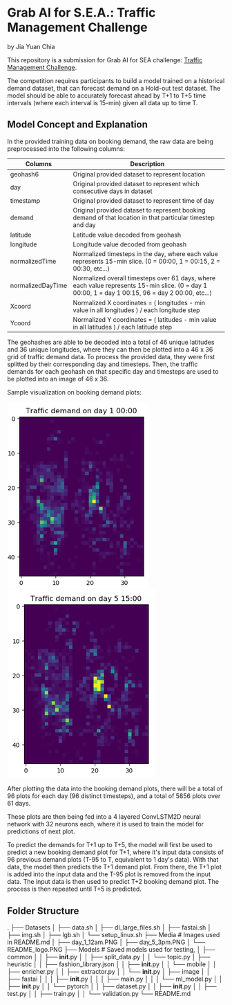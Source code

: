 # Grab AI for S.E.A.: Traffic Management Challenge
by Jia Yuan Chia

This repository is a submission for Grab AI for SEA challenge: [Traffic Management Challenge](https://www.aiforsea.com/traffic-management).

The competition requires participants to build a model trained on a historical demand dataset, that can forecast demand on a Hold-out test dataset. 
The model should be able to accurately forecast ahead by T+1 to T+5 time intervals (where each interval is 15-min) given all data up to time T.

## Model Concept and Explanation
In the provided training data on booking demand, the raw data are being preprocessed into the following columns:

| Columns        | Description           |
| -------------- | --------------------- |
| geohash6       | Original provided dataset to represent location |
| day            | Original provided dataset to represent which consecutive days in dataset      |
| timestamp      | Original provided dataset to represent time of day      |
| demand         | Original provided dataset to represent booking demand of that location in that particular timestep and day |
| latitude       | Latitude value decoded from geohash      |
| longitude      | Longitude value decoded from geohash      |
| normalizedTime | Normalized timesteps in the day, where each value represents 15-min slice. (0 = 00:00, 1 = 00:15, 2 = 00:30, etc...) |
| normalizedDayTime | Normalized overall timesteps over 61 days, where each value represents 15-min slice. (0 = day 1 00:00, 1 = day 1 00:15, 96 = day 2 00:00, etc...) |
| Xcoord | Normalized X coordinates = ( longitudes - min value in all longitudes ) / each longitude step |
| Ycoord | Normalized Y coordinates = ( latitudes - min value in all latitudes ) / each latitude step |

The geohashes are able to be decoded into a total of 46 unique latitudes and 36 unique longitudes, where they can then be plotted into a 46 x 36 grid of traffic demand data.
To process the provided data, they were first splitted by their corresponding day and timesteps. 
Then, the traffic demands for each geohash on that specific day and timesteps are used to be plotted into an image of 46 x 36.

Sample visualization on booking demand plots:

![alt text](Media/day_1_12am.PNG)
![alt text](Media/day_5_3pm.PNG)

After plotting the data into the booking demand plots, there will be a total of 96 plots for each day (96 distinct timesteps), 
and a total of 5856 plots over 61 days.

These plots are then being fed into a 4 layered ConvLSTM2D neural network with 32 neurons each, where it is used to train the model for predictions of next plot.

To predict the demands for T+1 up to T+5, the model will first be used to predict a new booking demand plot for T+1, where it's input data consists of 96 previous demand plots (T-95 to T, equivalent to 1 day's data).
With that data, the model then predicts the T+1 demand plot.
From there, the T+1 plot is added into the input data and the T-95 plot is removed from the input data.
The input data is then used to predict T+2 booking demand plot.
The process is then repeated until T+5 is predicted.

## Folder Structure

.
├── Datasets
│   ├── data.sh
│   ├── dl_large_files.sh
│   ├── fastai.sh
│   ├── img.sh
│   ├── lgb.sh
│   └── setup_linux.sh
├── Media                   # Images used in README.md
│   ├── day_1_12am.PNG
│   ├── day_5_3pm.PNG
│   └── README_logo.PNG
├── Models                  # Saved models used for testing, 
│   ├── common
│   │   ├── __init__.py
│   │   ├── split_data.py
│   │   └── topic.py
│   ├── heuristic
│   │   ├── fashion_library.json
│   │   ├── __init__.py
│   │   └── mobile
│   │       ├── enricher.py
│   │       ├── extractor.py
│   │       └── __init__.py
│   ├── image
│   │   ├── fastai
│   │   │   ├── __init__.py
│   │   │   ├── main.py
│   │   │   └── ml_model.py
│   │   ├── __init__.py
│   │   └── pytorch
│   │       ├── dataset.py
│   │       ├── __init__.py
│   │       ├── test.py
│   │       ├── train.py
│   │       └── validation.py
└── README.md

